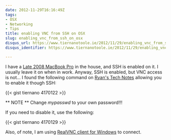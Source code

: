 ```yaml
---
date: 2012-11-29T16:16:49Z
tags:
- OSX
- Networking
- Tips
title: enabling VNC from SSH on OSX
slug: enabling_vnc_from_ssh_on_osx
disqus_url: https://www.tiernanotoole.ie/2012/11/29/enabling_vnc_from_ssh_on_osx.html
disqus_identifier: https://www.tiernanotoole.ie/2012/11/29/enabling_vnc_from_ssh_on_osx.html

---
```

 I have a [Late 2008 MacBook Pro][1] in the house, and SSH is enabled on it. I usually leave it on when in work. Anyway, SSH is enabled, but VNC access is not... I found the following command on [Ryan's Tech Notes][2] allowing you to enable it though SSH:

{{< gist tiernano 4170122 >}}

** NOTE ** Change *mypasswd* to your own password!!!

If you need to disable it, use the following:

{{< gist tiernano 4170129 >}}

Also, of note, I am using [RealVNC client for Windows][3] to connect. 

[1]:/Computers/MacBookPro.html
[2]:http://technotes.twosmallcoins.com/?p=279
[3]:http://www.realvnc.com/